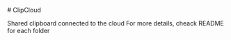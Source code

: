 #   C l i p C l o u d 

Shared clipboard connected to the cloud
For more details, cheack README for each folder
